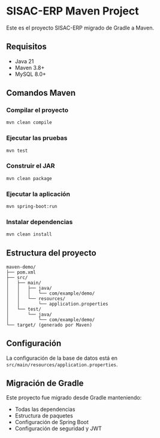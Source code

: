 # SISAC-ERP Maven Project

Este es el proyecto SISAC-ERP migrado de Gradle a Maven.

## Requisitos

- Java 21
- Maven 3.8+
- MySQL 8.0+

## Comandos Maven

### Compilar el proyecto
```bash
mvn clean compile
```

### Ejecutar las pruebas
```bash
mvn test
```

### Construir el JAR
```bash
mvn clean package
```

### Ejecutar la aplicación
```bash
mvn spring-boot:run
```

### Instalar dependencias
```bash
mvn clean install
```

## Estructura del proyecto

```
maven-demo/
├── pom.xml
├── src/
│   ├── main/
│   │   ├── java/
│   │   │   └── com/example/demo/
│   │   └── resources/
│   │       └── application.properties
│   └── test/
│       └── java/
│           └── com/example/demo/
└── target/ (generado por Maven)
```

## Configuración

La configuración de la base de datos está en `src/main/resources/application.properties`.

## Migración de Gradle

Este proyecto fue migrado desde Gradle manteniendo:
- Todas las dependencias
- Estructura de paquetes
- Configuración de Spring Boot
- Configuración de seguridad y JWT